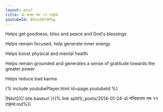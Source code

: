 ```yaml
---
layout: post
title: ॐ कलए नमः ११ टाइम्स
youtubeId: BSnxS8T4Pkg
---
```

 
 
Helps get goodness, bliss and peace and God's blessings
 
Helps remain focused, help generate inner energy 
 
Helps boost physical and mental health 
 
Helps remain grounded and generates a sense of gratitude towards the greater power 
 
Helps reduce bad karma
 
 
 
 


{% include youtubePlayer.html id=page.youtubeId %}
 
[Next]({{ site.baseurl }}{% link  split1/_posts/2014-01-24-ॐ नन्दिकराय नमः ११ टाइम्स.md%})
 
